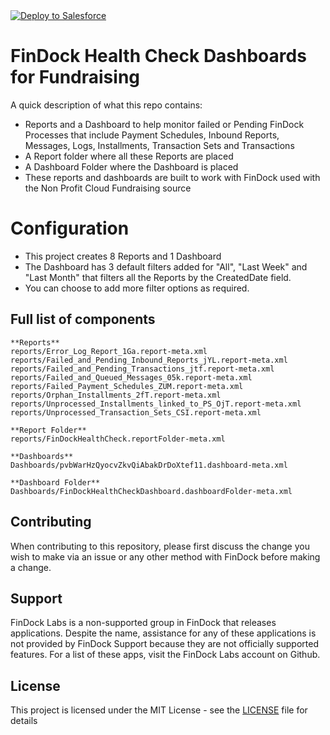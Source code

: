 <a href="https://githubsfdeploy.herokuapp.com?owner=findocklabs&repo=findock-healthcheck-npsp&ref=main">
  <img alt="Deploy to Salesforce"
       src="https://raw.githubusercontent.com/afawcett/githubsfdeploy/master/deploy.png">
</a>

# FinDock Health Check Dashboards for Fundraising

A quick description of what this repo contains:
- Reports and a Dashboard to help monitor failed or Pending FinDock Processes that include Payment Schedules, Inbound Reports, Messages, Logs, Installments, Transaction Sets and Transactions
- A Report folder where all these Reports are placed
- A Dashboard Folder where the Dashboard is placed
- These reports and dashboards are built to work with FinDock used with the Non Profit Cloud Fundraising source

# Configuration
- This project creates 8 Reports and 1 Dashboard 
- The Dashboard has 3 default filters added for "All", "Last Week" and "Last Month" that filters all the Reports by the CreatedDate field. 
- You can choose to add more filter options as required. 

## Full list of components

```text
**Reports**
reports/Error_Log_Report_1Ga.report-meta.xml
reports/Failed_and_Pending_Inbound_Reports_jYL.report-meta.xml
reports/Failed_and_Pending_Transactions_jtf.report-meta.xml
reports/Failed_and_Queued_Messages_05k.report-meta.xml
reports/Failed_Payment_Schedules_ZUM.report-meta.xml
reports/Orphan_Installments_2fT.report-meta.xml
reports/Unprocessed_Installments_linked_to_PS_OjT.report-meta.xml
reports/Unprocessed_Transaction_Sets_CSI.report-meta.xml

**Report Folder**
reports/FinDockHealthCheck.reportFolder-meta.xml

**Dashboards**
Dashboards/pvbWarHzQyocvZkvQiAbakDrDoXtef11.dashboard-meta.xml

**Dashboard Folder**
Dashboards/FinDockHealthCheckDashboard.dashboardFolder-meta.xml
```

## Contributing

When contributing to this repository, please first discuss the change you wish to make via an issue or any other method with FinDock before making a change.

## Support

FinDock Labs is a non-supported group in FinDock that releases applications. Despite the name, assistance for any of these applications is not provided by FinDock Support because they are not officially supported features. For a list of these apps, visit the FinDock Labs account on Github.

## License

This project is licensed under the MIT License - see the [LICENSE](/LICENSE) file for details
